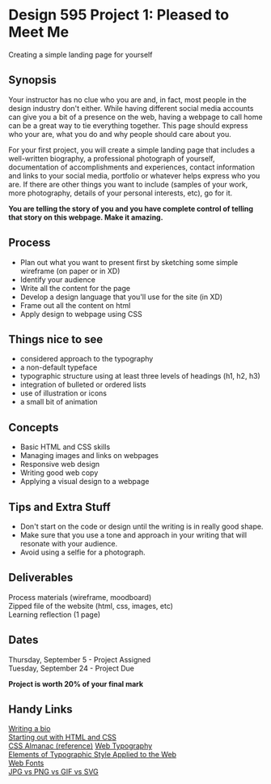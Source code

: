 # Design 595 Project 1: Pleased to Meet Me
Creating a simple landing page for yourself
## Synopsis
Your instructor has no clue who you are and, in fact, most people in the design industry don't either. While having different social media accounts can give you a bit of a presence on the web, having a webpage to call home can be a great way to tie everything together. This page should express who your are, what you do and why people should care about you.

For your first project, you will create a simple landing page that includes a well-written biography, a professional photograph of yourself, documentation of accomplishments and experiences, contact information and links to your social media, portfolio or whatever helps express who you are. If there are other things you want to include (samples of your work, more photography, details of your personal interests, etc), go for it. 

**You are telling the story of you and you have complete control of telling that story on this webpage. Make it amazing.**
## Process
- Plan out what you want to present first by sketching some simple wireframe (on paper or in XD)
- Identify your audience
- Write all the content for the page 
- Develop a design language that you'll use for the site (in XD)
- Frame out all the content on html
- Apply design to webpage using CSS
## Things nice to see
- considered approach to the typography
- a non-default typeface
- typographic structure using at least three levels of headings (h1, h2, h3)
- integration of bulleted or ordered lists
- use of illustration or icons
- a small bit of animation
## Concepts
- Basic HTML and CSS skills
- Managing images and links on webpages
- Responsive web design
- Writing good web copy 
- Applying a visual design to a webpage
## Tips and Extra Stuff
- Don't start on the code or design until the writing is in really good shape.
- Make sure that you use a tone and approach in your writing that will resonate with your audience.
- Avoid using a selfie for a photograph.
## Deliverables
Process materials (wireframe, moodboard)  
Zipped file of the website (html, css, images, etc)  
Learning reflection (1 page)  
## Dates
Thursday, September 5 - Project Assigned  
Tuesday, September 24 - Project Due  

**Project is worth 20% of your final mark**
## Handy Links 
[Writing a bio](https://99u.adobe.com/articles/64151/how-to-write-a-better-bio-professional-summary)  
[Starting out with HTML and CSS](https://css-tricks.com/guides/beginner/)  
[CSS Almanac (reference)](https://css-tricks.com/almanac/)
[Web Typography](https://css-tricks.com/design-content-typography-first-look-type-nugget/)  
[Elements of Typographic Style Applied to the Web](http://webtypography.net/toc/)  
[Web Fonts](https://css-tricks.com/understanding-web-fonts-getting/)  
[JPG vs PNG vs GIF vs SVG](https://uxdesign.cc/jpg-vs-png-vs-gif-vs-svg-aefeca89f61)